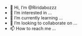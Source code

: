 - 👋 Hi, I’m @Riridabozzz
- 👀 I’m interested in ...
- 🌱 I’m currently learning ...
- 💞️ I’m looking to collaborate on ...
- 📫 How to reach me ...

<!---
Riridabozzz/Riridabozzz is a ✨ special ✨ repository because its `README.md` (this file) appears on your GitHub profile.
You can click the Preview link to take a look at your changes.
--->

